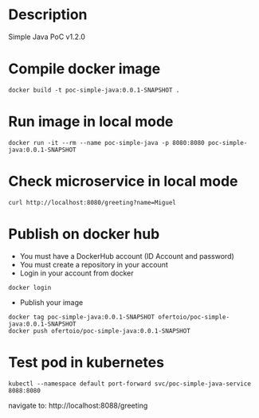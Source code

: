 # Description 
Simple Java PoC v1.2.0 

# Compile docker image
```
docker build -t poc-simple-java:0.0.1-SNAPSHOT .
```

# Run image in local mode
```
docker run -it --rm --name poc-simple-java -p 8080:8080 poc-simple-java:0.0.1-SNAPSHOT
```

# Check microservice in local mode
```
curl http://localhost:8080/greeting?name=Miguel
```

# Publish on docker hub
- You must have a DockerHub account (ID Account and password)
- You must create a repository in your account
- Login in your account from docker

```
docker login
```

- Publish your image

```
docker tag poc-simple-java:0.0.1-SNAPSHOT ofertoio/poc-simple-java:0.0.1-SNAPSHOT
docker push ofertoio/poc-simple-java:0.0.1-SNAPSHOT
```

# Test pod in kubernetes
```
kubectl --namespace default port-forward svc/poc-simple-java-service 8088:8080
```

navigate to: http://localhost:8088/greeting
